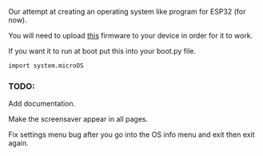Our attempt at creating an operating system like program for ESP32 (for now).

You will need to upload [this](https://github.com/russhughes/st7789_mpy) firmware to your device in order for it to work.

If you want it to run at boot put this into your boot.py file.

   ```sh
   import system.microOS
   ```

<h3>TODO:</h3>

Add documentation.

Make the screensaver appear in all pages.

Fix settings menu bug after you go into the OS info menu and exit then exit again.
